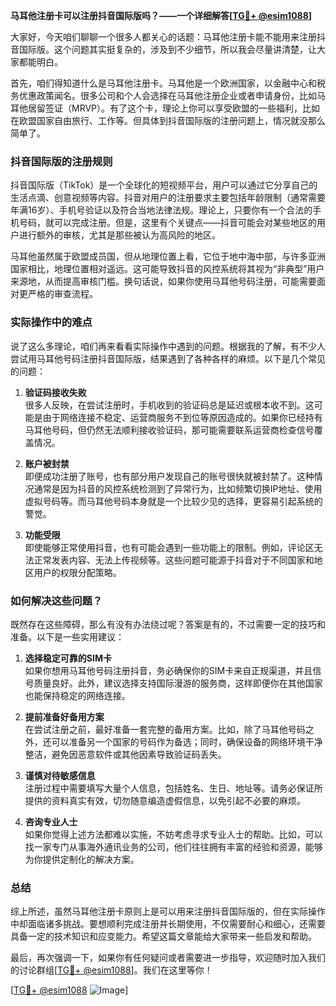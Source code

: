 **马耳他注册卡可以注册抖音国际版吗？——一个详细解答[[TG💪+ @esim1088](https://t.me/s/esim1088)]**

大家好，今天咱们聊聊一个很多人都关心的话题：马耳他注册卡能不能用来注册抖音国际版。这个问题其实挺复杂的，涉及到不少细节，所以我会尽量讲清楚，让大家都能明白。

首先，咱们得知道什么是马耳他注册卡。马耳他是一个欧洲国家，以金融中心和税务优惠政策闻名。很多公司和个人会选择在马耳他注册企业或者申请身份，比如马耳他居留签证（MRVP）。有了这个卡，理论上你可以享受欧盟的一些福利，比如在欧盟国家自由旅行、工作等。但具体到抖音国际版的注册问题上，情况就没那么简单了。

### 抖音国际版的注册规则

抖音国际版（TikTok）是一个全球化的短视频平台，用户可以通过它分享自己的生活点滴、创意视频等内容。抖音对用户的注册要求主要包括年龄限制（通常需要年满16岁）、手机号验证以及符合当地法律法规。理论上，只要你有一个合法的手机号码，就可以完成注册。但是，这里有个关键点——抖音可能会对某些地区的用户进行额外的审核，尤其是那些被认为高风险的地区。

马耳他虽然属于欧盟成员国，但从地理位置上看，它位于地中海中部，与许多亚洲国家相比，地理位置相对遥远。这可能导致抖音的风控系统将其视为“非典型”用户来源地，从而提高审核门槛。换句话说，如果你使用马耳他号码注册，可能需要面对更严格的审查流程。

### 实际操作中的难点

说了这么多理论，咱们再来看看实际操作中遇到的问题。根据我的了解，有不少人尝试用马耳他号码注册抖音国际版，结果遇到了各种各样的麻烦。以下是几个常见的问题：

1. **验证码接收失败**  
   很多人反映，在尝试注册时，手机收到的验证码总是延迟或根本收不到。这可能是由于网络连接不稳定、运营商服务不到位等原因造成的。如果你已经持有马耳他号码，但仍然无法顺利接收验证码，那可能需要联系运营商检查信号覆盖情况。

2. **账户被封禁**  
   即便成功注册了账号，也有部分用户发现自己的账号很快就被封禁了。这种情况通常是因为抖音的风控系统检测到了异常行为，比如频繁切换IP地址、使用虚拟号码等。而马耳他号码本身就是一个比较少见的选择，更容易引起系统的警觉。

3. **功能受限**  
   即使能够正常使用抖音，也有可能会遇到一些功能上的限制。例如，评论区无法正常发表内容、无法上传视频等。这些问题可能源于抖音对于不同国家和地区用户的权限分配策略。

### 如何解决这些问题？

既然存在这些障碍，那么有没有办法绕过呢？答案是有的，不过需要一定的技巧和准备。以下是一些实用建议：

1. **选择稳定可靠的SIM卡**  
   如果你想用马耳他号码注册抖音，务必确保你的SIM卡来自正规渠道，并且信号质量良好。此外，建议选择支持国际漫游的服务商，这样即便你在其他国家也能保持稳定的网络连接。

2. **提前准备好备用方案**  
   在尝试注册之前，最好准备一套完整的备用方案。比如，除了马耳他号码之外，还可以准备另一个国家的号码作为备选；同时，确保设备的网络环境干净整洁，避免因恶意软件或其他因素导致验证码丢失。

3. **谨慎对待敏感信息**  
   注册过程中需要填写大量个人信息，包括姓名、生日、地址等。请务必保证所提供的资料真实有效，切勿随意编造虚假信息，以免引起不必要的麻烦。

4. **咨询专业人士**  
   如果你觉得上述方法都难以实施，不妨考虑寻求专业人士的帮助。比如，可以找一家专门从事海外通讯业务的公司，他们往往拥有丰富的经验和资源，能够为你提供定制化的解决方案。

### 总结

综上所述，虽然马耳他注册卡原则上是可以用来注册抖音国际版的，但在实际操作中却面临诸多挑战。要想顺利完成注册并长期使用，不仅需要耐心和细心，还需要具备一定的技术知识和应变能力。希望这篇文章能给大家带来一些启发和帮助。

最后，再次强调一下，如果你有任何疑问或者需要进一步指导，欢迎随时加入我们的讨论群组[[TG💪+ @esim1088](https://t.me/s/esim1088)]。我们在这里等你！

[[TG💪+ @esim1088](https://t.me/s/esim1088) ![Image](https://i.postimg.cc/4NQfJmqS/Snipaste-2025-05-13-00-14-12.png)]